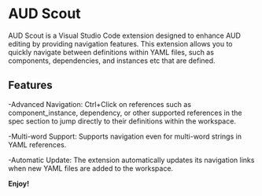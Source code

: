 # AUD Scout
AUD Scout is a Visual Studio Code extension designed to enhance AUD editing by providing navigation features. This extension allows you to quickly navigate between definitions within YAML files, such as components, dependencies, and instances etc that are defined.

## Features

-Advanced Navigation: Ctrl+Click on references such as component_instance, dependency, or other supported references in the spec section to jump directly to their definitions within the workspace.

-Multi-word Support: Supports navigation even for multi-word strings in YAML references.

-Automatic Update: The extension automatically updates its navigation links when new YAML files are added to the workspace.

**Enjoy!**
